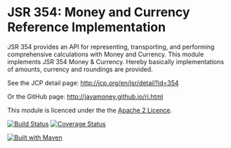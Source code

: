 JSR 354: Money and Currency Reference Implementation
====================================================
JSR 354 provides an API for representing, transporting, and performing comprehensive calculations with Money and Currency. 
This module implements JSR 354 Money & Currency. Hereby basically implementations of amounts, currency and roundings are provided.

See the JCP detail page:
http://jcp.org/en/jsr/detail?id=354

Or the GitHub page:
http://javamoney.github.io/ri.html

This module is licenced under the the [Apache 2 Licence](https://www.apache.org/licenses/LICENSE-2.0.html).

[![Build Status](https://api.travis-ci.org/JavaMoney/jsr354-ri.png?branch=master)](https://travis-ci.org/JavaMoney/jsr354-ri)
[![Coverage Status](https://coveralls.io/repos/JavaMoney/jsr354-ri/badge.png)](https://coveralls.io/r/JavaMoney/jsr354-ri)

[![Built with Maven](http://maven.apache.org/images/logos/maven-feather.png)](http://maven.org/)
